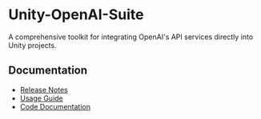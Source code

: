 # Unity-OpenAI-Suite

A comprehensive toolkit for integrating OpenAI's API services directly into Unity projects.

## Documentation

- [Release Notes](github-release-notes.md)
- [Usage Guide](usage-guide.md)
- [Code Documentation](code-documentation.md)
